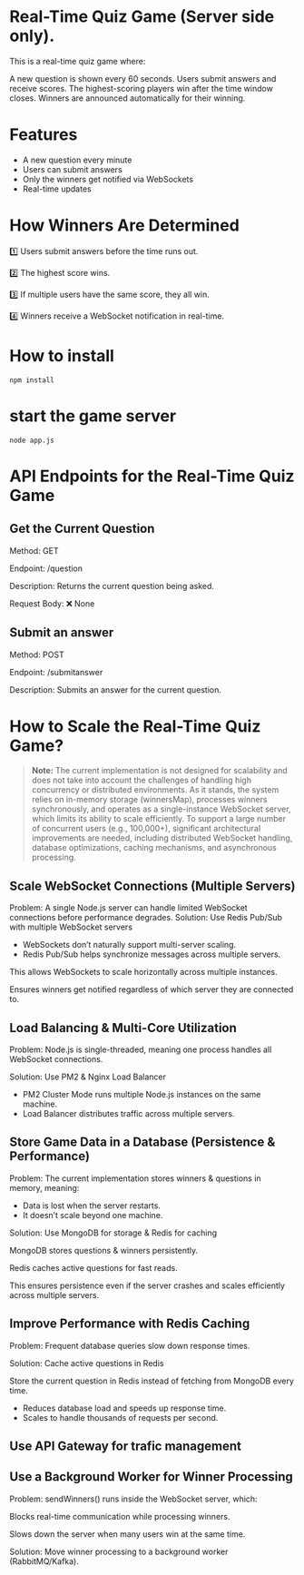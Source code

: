 # Real-Time Quiz Game (Server side only).

This is a real-time quiz game where:

A new question is shown every 60 seconds.
Users submit answers and receive scores.
The highest-scoring players win after the time window closes.
Winners are announced automatically for their winning.

# Features 
- A new question every minute
- Users can submit answers
- Only the winners get notified via WebSockets
- Real-time updates

# How Winners Are Determined
1️⃣ Users submit answers before the time runs out.

2️⃣ The highest score wins.

3️⃣ If multiple users have the same score, they all win.

4️⃣ Winners receive a WebSocket notification in real-time.

# How to install
```npm install```
# start the game server
```node app.js```

# API Endpoints for the Real-Time Quiz Game
## Get the Current Question

Method: GET

Endpoint: /question

Description: Returns the current question being asked.

Request Body: ❌ None

## Submit an answer

Method: POST

Endpoint: /submitanswer

Description: Submits an answer for the current question.


# How to Scale the Real-Time Quiz Game?

> **Note:** The current implementation is not designed for scalability and does not take into account the challenges of handling high concurrency or distributed environments. As it stands, the system relies on in-memory storage (winnersMap), processes winners synchronously, and operates as a single-instance WebSocket server, which limits its ability to scale efficiently. To support a large number of concurrent users (e.g., 100,000+), significant architectural improvements are needed, including distributed WebSocket handling, database optimizations, caching mechanisms, and asynchronous processing.


## Scale WebSocket Connections (Multiple Servers)

Problem: A single Node.js server can handle limited WebSocket connections before performance degrades.
Solution: Use Redis Pub/Sub with multiple WebSocket servers
- WebSockets don’t naturally support multi-server scaling.
- Redis Pub/Sub helps synchronize messages across multiple servers.

This allows WebSockets to scale horizontally across multiple instances.

Ensures winners get notified regardless of which server they are connected to.

## Load Balancing & Multi-Core Utilization
Problem: Node.js is single-threaded, meaning one process handles all WebSocket connections.

Solution: Use PM2 & Nginx Load Balancer

- PM2 Cluster Mode runs multiple Node.js instances on the same machine. 
- Load Balancer distributes traffic across multiple servers.

## Store Game Data in a Database (Persistence & Performance)

Problem: The current implementation stores winners & questions in memory, meaning:
- Data is lost when the server restarts.
- It doesn’t scale beyond one machine.

Solution: Use MongoDB for storage & Redis for caching

MongoDB stores questions & winners persistently.

Redis caches active questions for fast reads.

This ensures persistence even if the server crashes and scales efficiently across multiple servers.

## Improve Performance with Redis Caching

Problem: Frequent database queries slow down response times.

Solution: Cache active questions in Redis

Store the current question in Redis instead of fetching from MongoDB every time.

- Reduces database load and speeds up response time.
- Scales to handle thousands of requests per second.

## Use API Gateway for trafic management

## Use a Background Worker for Winner Processing
Problem: sendWinners() runs inside the WebSocket server, which:

Blocks real-time communication while processing winners.

Slows down the server when many users win at the same time.

Solution: Move winner processing to a background worker (RabbitMQ/Kafka).
